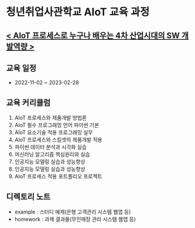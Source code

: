# 청년취업사관학교 AIoT 교육 과정

## [< AIoT 프로세스로 누구나 배우는 4차 산업시대의 SW 개발역량 >](https://sesac.seoul.kr/course/active/detail.do)
## 교육 일정
- 2022-11-02 ~ 2023-02-28

## 교육 커리큘럼
1. AIoT 프로세스와 제품개발 방법론 
2. AIoT 필수 프로그래밍 언어 파이썬 기본 
3. AIoT 요소기술 적용 프로그래밍 실무 
4. AIoT 프로세스와 스킬셋의 제품개발 적용 
5. 파이썬 데이터 분석과 시각화 실습 
6. 머신러닝 알고리즘 핵심원리와 실습 
7. 인공지능 모델링 실습과 성능향상 
8. 인공지능 모델링 실습과 성능향상 
9. AIoT 프로세스 적용 포트폴리오 프로젝트

## 디렉토리 노트
- example : 스터디 예제(은행 고객관리 시스템 웹앱 등)
- homework : 과제 결과물(무인매장 관리 시스템 웹앱 등)